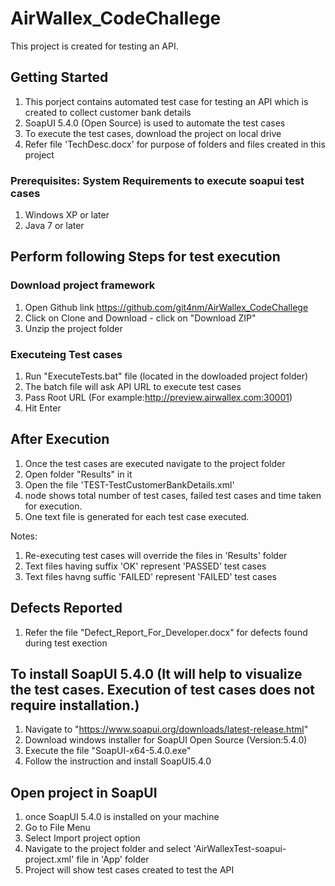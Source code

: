# AirWallex_CodeChallege
This project is created for testing an API.

## Getting Started
  1. This porject contains automated test case for testing an API which is created to collect customer bank details
  2. SoapUI 5.4.0 (Open Source) is used to automate the test cases
  3. To execute the test cases, download the project on local drive 
  4. Refer file 'TechDesc.docx' for purpose of folders and files created in this project
  
### Prerequisites: System Requirements to execute soapui test cases
  1. Windows XP or later <br>
  2. Java 7 or later <br>

## Perform following Steps for test execution
  ### Download project framework
   1. Open Github link https://github.com/git4nm/AirWallex_CodeChallege
   2. Click on Clone and Download - click on "Download ZIP"
   3. Unzip the project folder
   
  ### Executeing Test cases
  1. Run "ExecuteTests.bat" file (located in the dowloaded project folder) 
  2. The batch file will ask API URL to execute test cases
  3. Pass Root URL (For example:http://preview.airwallex.com:30001)
  4. Hit Enter  

## After Execution
   1. Once the test cases are executed navigate to the project folder
   2. Open folder "Results" in it
   3. Open the file 'TEST-TestCustomerBankDetails.xml'
   4. <testsuite> node shows total number of test cases, failed test cases and time taken for execution.
   5. One text file is generated for each test case executed.
   
   Notes: 
   1. Re-executing test cases will override the files in 'Results' folder
   2. Text files having suffix 'OK' represent 'PASSED' test cases
   3. Text files havng suffic 'FAILED' represent 'FAILED' test cases

## Defects Reported
  1. Refer the file "Defect_Report_For_Developer.docx" for defects found during test exection

## To install SoapUI 5.4.0 (It will help to visualize the test cases. Execution of test cases does not require installation.) 
  1. Navigate to "https://www.soapui.org/downloads/latest-release.html"
  2. Download windows installer for SoapUI Open Source (Version:5.4.0)
  3. Execute the file "SoapUI-x64-5.4.0.exe"
  4. Follow the instruction and install SoapUI5.4.0
  
## Open project in SoapUI
  1. once SoapUI 5.4.0 is installed on your machine
  2. Go to File Menu
  3. Select Import project option
  4. Navigate to the project folder and select 'AirWallexTest-soapui-project.xml' file in 'App' folder
  5. Project will show test cases created to test the API
  
    
  
  
